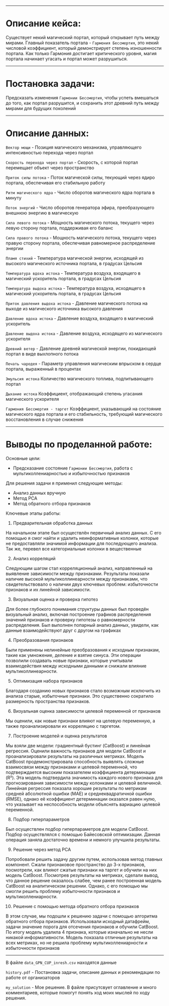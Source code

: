 ****
# Описание кейса:

Существует некий магический портал, который открывает путь между мирами. Главный показатель портала - `Гармония Бессмертия`, это некий числовой коэффициент, который демонстрирует степень изношенности портала. Как только Гармония достигает критического уровня, магия портала начинает угасать и портал может разрушиться.
****
# Постановка задачи:

Предсказать изменения `Гармонии Бессмертия`, чтобы успеть вмешаться до того, как портал разрушится, и сохранить этот древний путь между мирами для будущих поколений

****
# Описание данных:
`Вектор мощи` -
    Позиция магического механизма, управляющего интенсивностью перехода через портал

`Скорость перехода через портал` -
  Скорость, с которой портал перемещает объект через пространство

`Приток силы потока` -
  Поток магической силы, текующий через ядиро портала, обеспечивая его стабильную работу

`Ритм магического ядра` -
  Число оборотов магического ядра портала в минуту

`Поток энергий` -
  Число оборотов генератора эфира, преобразующего внешнюю энергию в магическую

`Сила левого потока` -
  Мощность магического потока, текущего через левую сторону портала, поддерживая его баланс

`Сила правого потока` -
  Мощность магического потока, текущего через правую сторону портала, обеспечивая равномерное распределение энергии

`Пламя стихий` -
  Температура магической энергии, исходящей из высокого магического источника портала, в градусах Цельсия

`Температура вдоха истока` -
  Температура воздуха, входящего в магический ускоритель портала, в градусах Цельсия

`Температура выдоха истока` -
  Температура воздуха, исходящего в магический ускоритель портала, в градусах Цельсия

`Приток давления выдоха истока` -
  Давление магического потока на выходе из магического источника высокого давления

`Давление вдоха истока` -
  Давление воздуха, входящего в магический ускоритель

`Давление выдоха истока` -
  Давление воздуха, исходящего из магического ускорителя 

`Древний ветер` -
  Давление древней магической энергии, покидающей портал в виде выхлопного потока 

`Печать чародея` -
  Параметр управления магическим впрыском в сердце портала, выраженный в процентах

`Эмульсия истока`
  Количество магического топлива, подпитывающего портал

`Дыхание истока`
  Коэффициент, отображающий степень угасания магического ускорителя

`Гармония Бессмертия - таргет`
  Коэффициент, указывающий на состояние магического ядра портала и его стабильность, требующий магического восстановления в случае снижения


****
# Выводы по проделанной работе:

Основные цели:

- Предсказание состояние `Гармонии Бессмертия`, работа с мультиколлениарностью и избыточностью признаков

Для решения задачи я применил следующие методы:

- Анализ данных вручную
- Метод PCA
- Метод обратного отбора признаков

Ключевые этапы работы:

1. Предварительная обработка данных

На начальном этапе был осуществлён первичный анализ данных. С его помощью я смог найти и удалить неинформативные колонки, которые не предоставляли значимой информации для последующего анализа. Так же, перевел все категориальные колонки в вещественные

2. Анализ корреляций

Следующим шагом стал корреляционный анализ, направленный на выявление зависимости между признаками. Результаты показали наличие высокой мультиколлинеарности между признаками, что свидетельствовало о наличии двух ключевых проблем: избыточности признаков и их линейной зависимости.

3. Визуальная оценка и проверка гипотез

Для более глубокого понимания структуры данных был проведён визуальный анализ, включая построение графиков распределения значений признаков и проверку гипотезы о равномерности распределения. Был выполнен попарный анализ данных, увидели, как данные взаимодействуют друг с другом на графиках 

4. Преобразования признаков

Были применены нелинейные преобразования к исходным признакам, такие как умножение, деление и взятие синуса. Эти операции позволили создавать новые признаки, которые учитывали взаимодействия между исходными данными и снижали влияние мультиколлинеарности.

5. Оптимизация набора признаков

Благодаря созданию новых признаков стало возможным исключить из анализа старые, избыточные признаки. Это существенно сократило размерность пространства признаков.

6. Визуальная оценка зависимости целевой переменной от признаков

Мы оценили, как новые признаки влияют на целевую переменную, а также проанализировали их корреляцию с таргетом.

7. Построение моделей и оценка результатов

Мы взяли две модели: градиентный бустинг (CatBoost) и линейная регрессия. Оценили важность признаков для модели CatBoost и проанализировали результаты на различных метриках. Модель CatBoost продемонстрировала способность выявлять сложные взаимосвязи между признаками и целевой переменной, что подтверждается высоким показателем коэффициента детерминации (R²). Эта модель подтвердила значимость каждого нового признака для прогнозирования зависимости между колонками и целевой величиной. Линейная регрессия показала хорошие результаты по метрикам средней абсолютной ошибки (MAE) и среднеквадратичной ошибки (RMSE), однако её коэффициент детерминации оказался равен нулю, что указывает на неспособность модели объяснять вариацию целевой переменной.

8. Подбор гиперпараметров

Был осуществлен подбор гиперпараметров для модели CatBoost. Подбор осуществлялся с помощью Байесовской оптимизации. Данная операция заняла достаточно времени и немного улучшила результаты.

9. Решение через метод PCA

Попробовали решить задачу другим путем, использовав метод главных компонент. Сжали признаковое пространство до 3-х признаков, посмотрели, как влияют сжатые признаки на таргет и обучили на них модель CatBoost. Посмотрев результаты на метриках, сделали вывод, что данное решение оказалось слабее, чем ранее построенная модель CatBoost на аналитическом решении. Однако, с его помощью мы смогли решить проблему избыточности признаков и мультиколлениарности.


10. Решение с помощью метода обратного отбора признаков

В этом случае, мы подошли к решению задачи с помощью алгоритма обратного отбора признаков. Использовали исходный датафрейм, задачи значение порога для отсечения признаков и обучили CatBoost. По итогу модель удалила 4 признака, которые изначально не несли никакой информативности. Модель показала отличные результаты на всех метриках, но не решила проблему мультиколлениарности и избыточности признаков


  ****


В файле `data_GPN_CUP_inresh.csv` находятся данные

`history.pdf` - Постановка задачи, описание данных и рекомендации по работе от организаторов

`my_solution` - Мое решение. В файле присутсвует оглавление и много комментариев, которые помогут понять ход моих мыслей по ходу решения. 

